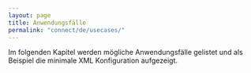 ```yaml
---
layout: page
title: Anwendungsfälle
permalink: "connect/de/usecases/"
---
```


Im folgenden Kapitel werden mögliche Anwendungsfälle gelistet und als Beispiel die minimale XML Konfiguration aufgezeigt.